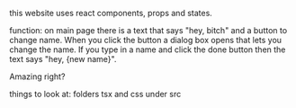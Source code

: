 this website uses react components, props and states.

function:
on main page there is a text that says "hey, bitch" and a button to change name. When you click the button a dialog box opens that lets you change the name. If you type in a name and click the done button then the text says "hey, {new name}".

Amazing right?

things to look at:
folders tsx and css under src
